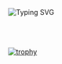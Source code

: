 
 <img src="https://readme-typing-svg.herokuapp.com?font=Fira+Code&duration=3000&pause=1000&color=green&center=true&vCenter=true&width=435&lines=Hi🖐+I'm+Arshia+Saberi😎;Front-end+Developer🧑‍💻;React+%7C+TypeScript+%7C+Redux+Expert&nbsp👨‍💻" alt="Typing SVG" />





 
[![trophy](https://github-profile-trophy.vercel.app/?username=ArshiaSaberi&theme=onedark)](https://github.com/ryo-ma/github-profile-trophy)
<svg fill="#fff" width="140" height="64" viewBox="0 0 140 64" xmlns="http://www.w3.org/2000/svg">

